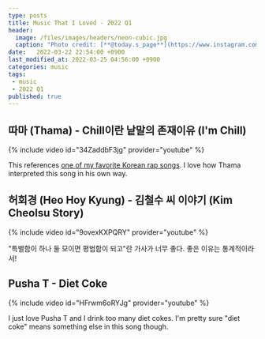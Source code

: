 ```yaml
---
type: posts
title: Music That I Loved - 2022 Q1
header:
  image: /files/images/headers/neon-cubic.jpg
  caption: "Photo credit: [**@today.s_page**](https://www.instagram.com/today.s_page/)"
date:   2022-03-22 22:54:00 +0900
last_modified_at: 2022-03-25 04:56:00 +0900
categories: music
tags:
 - music
 - 2022 Q1
published: true
---
```


## 따마 (Thama) - Chill이란 낱말의 존재이유 (I'm Chill)

{% include video id="34ZaddbF3jg" provider="youtube" %}

This references [one of my favorite Korean rap songs](https://www.youtube.com/watch?v=F9LngxNiWsY). I love how Thama interpreted this song in his own way.

## 허회경 (Heo Hoy Kyung) - 김철수 씨 이야기 (Kim Cheolsu Story)

{% include video id="9ovexKXPQRY" provider="youtube" %}

"특별함이 하나 둘 모이면 평범함이 되고"란 가사가 너무 좋다. 좋은 이유는 통계적이라서!

## Pusha T - Diet Coke

{% include video id="HFrwm6oRYJg" provider="youtube" %}

I just love Pusha T and I drink too many diet cokes. I'm pretty sure "diet coke" means something else in this song though. 